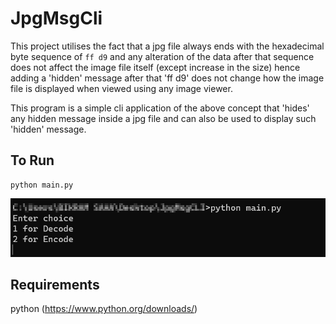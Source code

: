 # JpgMsgCli

This project utilises the fact that a jpg file always ends with the hexadecimal byte sequence of `ff d9` and any alteration of the data after that sequence does not affect the image file itself (except increase in the size) hence adding a 'hidden' message after that 'ff d9' does not change how the image file is displayed when viewed using any image viewer.

This program is a simple cli application of the above concept that 'hides' any hidden message inside a jpg file and can also be used to display such 'hidden' message.

## To Run
```
python main.py
```
![Cli ss](ss1.png)

## Requirements
python (https://www.python.org/downloads/)